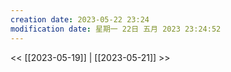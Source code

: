 ```yaml
---
creation date: 2023-05-22 23:24
modification date: 星期一 22日 五月 2023 23:24:52
---
```

<< [[2023-05-19]] | [[2023-05-21]] >>


